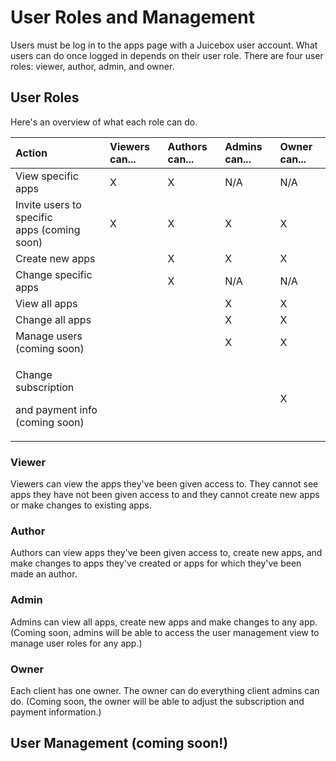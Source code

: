 # User Roles and Management

Users must be log in to the apps page with a Juicebox user account. What users can do once logged in depends on their user role.  There are four user roles: viewer, author, admin, and owner. 

## User Roles

Here's an overview of what each role can do. 

<table>
  <thead>
    <tr>
      <th style="text-align:left">Action</th>
      <th style="text-align:left">Viewers can...</th>
      <th style="text-align:left">Authors can...</th>
      <th style="text-align:left">Admins can...</th>
      <th style="text-align:left">Owner can...</th>
    </tr>
  </thead>
  <tbody>
    <tr>
      <td style="text-align:left">View specific apps</td>
      <td style="text-align:left">X</td>
      <td style="text-align:left">X</td>
      <td style="text-align:left">N/A</td>
      <td style="text-align:left">N/A</td>
    </tr>
    <tr>
      <td style="text-align:left">Invite users to specific
        <br />apps (coming soon)</td>
      <td style="text-align:left">X</td>
      <td style="text-align:left">X</td>
      <td style="text-align:left">X</td>
      <td style="text-align:left">X</td>
    </tr>
    <tr>
      <td style="text-align:left">Create new apps</td>
      <td style="text-align:left"></td>
      <td style="text-align:left">X</td>
      <td style="text-align:left">X</td>
      <td style="text-align:left">X</td>
    </tr>
    <tr>
      <td style="text-align:left">Change specific apps</td>
      <td style="text-align:left"></td>
      <td style="text-align:left">X</td>
      <td style="text-align:left">N/A</td>
      <td style="text-align:left">N/A</td>
    </tr>
    <tr>
      <td style="text-align:left">View all apps</td>
      <td style="text-align:left"></td>
      <td style="text-align:left"></td>
      <td style="text-align:left">X</td>
      <td style="text-align:left">X</td>
    </tr>
    <tr>
      <td style="text-align:left">Change all apps</td>
      <td style="text-align:left"></td>
      <td style="text-align:left"></td>
      <td style="text-align:left">X</td>
      <td style="text-align:left">X</td>
    </tr>
    <tr>
      <td style="text-align:left">Manage users (coming soon)</td>
      <td style="text-align:left"></td>
      <td style="text-align:left"></td>
      <td style="text-align:left">X</td>
      <td style="text-align:left">X</td>
    </tr>
    <tr>
      <td style="text-align:left">
        <p>Change subscription</p>
        <p>and payment info (coming soon)</p>
      </td>
      <td style="text-align:left"></td>
      <td style="text-align:left"></td>
      <td style="text-align:left"></td>
      <td style="text-align:left">X</td>
    </tr>
  </tbody>
</table>

### Viewer

Viewers can view the apps they've been given access to. They cannot see apps they have not been given access to and they cannot create new apps or make changes to existing apps. 

### Author

Authors can view apps they've been given access to, create new apps, and make changes to apps they've created or apps for which they've been made an author.  

### Admin

 Admins can view all apps, create new apps and make changes to any app. \(Coming soon, admins will be able to access the user management view to manage user roles for any app.\) 

### Owner

Each client has one owner. The owner can do everything client admins can do. \(Coming soon, the owner will be able to adjust the subscription and payment information.\) 

## User Management \(coming soon!\)

